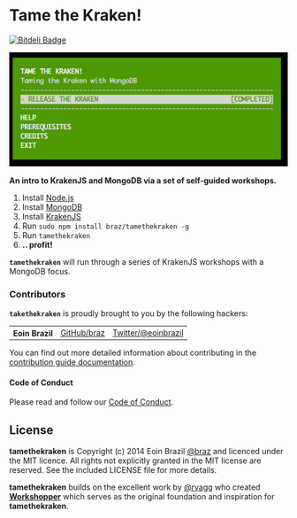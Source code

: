 # Tame the Kraken!

[![Bitdeli Badge](https://d2weczhvl823v0.cloudfront.net/braz/takethekraken/trend.png)](https://bitdeli.com/free "Bitdeli Badge")

![Tame the Kraken !](https://github.com/braz/tamethekraken/raw/master/tamethekraken-screenshot.png)

**An intro to KrakenJS and MongoDB via a set of self-guided workshops.**

  1. Install [Node.js](http://nodejs.org/)
  2. Install [MongoDB](http://mongodb.org/)
  3. Install [KrakenJS](http://krakenjs.com/)
  4. Run `sudo npm install braz/tamethekraken -g`
  5. Run `tamethekraken`
  6. **.. profit!**

  <b><code>tamethekraken</code></b> will run through a series of KrakenJS  workshops with a MongoDB focus.

### Contributors

<b><code>takethekraken</code></b> is proudly brought to you by the following hackers:

<table><tbody>
<tr><th align="left">Eoin Brazil</th><td><a href="https://github.com/braz">GitHub/braz</a></td><td><a href="https://twitter.com/eoinbrazil">Twitter/@eoinbrazil</a></td></tr>
</tbody></table>

You can find out more detailed information about contributing in the
[contribution guide documentation][contributing].

#### Code of Conduct
Please read and follow our [Code of Conduct][coc].

## License
**tamethekraken** is Copyright (c) 2014 Eoin Brazil [@braz](https://twitter.com/eoinbrazil) and licenced under the MIT licence. All rights not explicitly granted in the MIT license are reserved. See the included LICENSE file for more details.

**tamethekraken** builds on the excellent work by [@rvagg](https://github.com/rvagg) who created **[Workshopper](https://github.com/rvagg/workshopper)** which serves as the original foundation and inspiration for **tamethekraken**.

[contributing]: https://github.com/braz/tamethekraken/blob/master/CONTRIBUTING.md
[coc]: https://github.com/braz/tamethekraken/blob/master/CODE_OF_CONDUCT.md